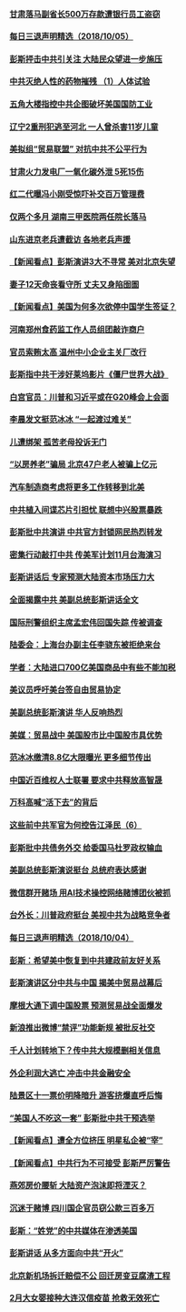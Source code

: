 
#### [甘肃落马副省长500万存款遭银行员工盗窃](../pages/nsc413/n10764371.md?t=10061231) 

#### [每日三退声明精选（2018/10/05）](../pages/nsc413/n10764514.md?t=10061231) 

#### [彭斯抨击中共引关注 大陆民众望进一步施压](../pages/nsc413/n10764345.md?t=10061231) 

#### [中共灭绝人性的药物摧残 （1）人体试验](../pages/nsc413/n10761841.md?t=10061231) 

#### [五角大楼指控中共企图破坏美国国防工业](../pages/nsc413/n10763942.md?t=10061231) 

#### [辽宁2重刑犯逃至河北 一人曾杀害11岁儿童](../pages/nsc413/n10764230.md?t=10061231) 

#### [美拟组“贸易联盟” 对抗中共不公平行为](../pages/nsc413/n10764268.md?t=10061231) 

#### [甘肃火力发电厂一氧化碳外泄 5死15伤](../pages/nsc413/n10764197.md?t=10061231) 

#### [红二代曝冯小刚受惊吓补交百万管理费](../pages/nsc413/n10763984.md?t=10061231) 

#### [仅两个多月 湖南三甲医院两任院长落马](../pages/nsc413/n10764071.md?t=10061231) 

#### [山东进京老兵遭截访 各地老兵声援](../pages/nsc413/n10764106.md?t=10061231) 

#### [【新闻看点】彭斯演讲3大不寻常 美对北京失望](../pages/nsc413/n10764060.md?t=10061231) 

#### [妻子12天命丧看守所 丈夫又身陷囹圄](../pages/nsc413/n10763958.md?t=10061231) 

#### [【新闻看点】美国为何多次欲停中国学生签证？](../pages/nsc413/n10763657.md?t=10061231) 

#### [河南郑州食药监工作人员组团敲诈商户](../pages/nsc413/n10763846.md?t=10061231) 

#### [官员索贿太高 温州中小企业主关厂改行](../pages/nsc413/n10763798.md?t=10061231) 

#### [彭斯指中共干涉好莱坞影片《僵尸世界大战》](../pages/nsc413/n10764094.md?t=10061231) 

#### [白宫官员：川普和习近平或在G20峰会上会面](../pages/nsc413/n10764121.md?t=10061231) 

#### [李晨发文挺范冰冰 “一起渡过难关”](../pages/nsc413/n10763702.md?t=10061231) 

#### [儿遭绑架 孤苦老母投诉无门](../pages/nsc413/n10763594.md?t=10061231) 

#### [“以房养老”骗局 北京47户老人被骗上亿元](../pages/nsc413/n10763730.md?t=10061231) 

#### [汽车制造商考虑将更多工作转移到北美](../pages/nsc413/n10763718.md?t=10061231) 

#### [中共植入间谍芯片引担忧 联想中兴股票暴跌](../pages/nsc413/n10763734.md?t=10061231) 

#### [彭斯批中共演讲 中共官方封锁网民热烈转发](../pages/nsc413/n10763665.md?t=10061231) 

#### [密集行动敲打中共 传美军计划11月台海演习](../pages/nsc413/n10762348.md?t=10061231) 


#### [彭斯讲话后 专家预测大陆资本市场压力大](../pages/nsc413/n10763227.md?t=10061231) 

#### [全面揭露中共 美副总统彭斯讲话全文](../pages/nsc413/n10762304.md?t=10061231) 

#### [国际刑警组织主席孟宏伟回国失踪 传被调查](../pages/nsc413/n10763466.md?t=10061231) 

#### [陆委会：上海台办副主任李骁东被拒绝来台](../pages/nsc413/n10763176.md?t=10061231) 

#### [学者：大陆进口700亿美国商品中有些不能加税](../pages/nsc413/n10762408.md?t=10061231) 

#### [美议员呼吁美台签自由贸易协定](../pages/nsc413/n10762886.md?t=10061231) 

#### [美副总统彭斯演讲 华人反响热烈](../pages/nsc413/n10762681.md?t=10061231) 

#### [美媒：贸易战中 美国股市比中国股市具优势](../pages/nsc413/n10762779.md?t=10061231) 

#### [范冰冰缴清8.8亿大限曝光 更多细节传出](../pages/nsc413/n10762400.md?t=10061231) 

#### [中国近百维权人士联署 要求中共释放高智晟](../pages/nsc413/n10762299.md?t=10061231) 

#### [万科高喊“活下去”的背后](../pages/nsc413/n10762031.md?t=10061231) 

#### [这些前中共军官为何控告江泽民（6）](../pages/nsc413/n10761821.md?t=10061231) 

#### [彭斯批中共债务外交 给委国马杜罗政权输血](../pages/nsc413/n10762269.md?t=10061231) 

#### [美副总统彭斯演说挺台 总统府表达感谢](../pages/nsc413/n10762354.md?t=10061231) 

#### [微信群开赌场 用AI技术操控网络赌博团伙被抓](../pages/nsc413/n10761556.md?t=10061231) 

#### [台外长：川普政府挺台 美视中共为战略竞争者](../pages/nsc413/n10762270.md?t=10061231) 

#### [每日三退声明精选（2018/10/04）](../pages/nsc413/n10762274.md?t=10061231) 

#### [彭斯：希望美中恢复到中共建政前友好关系](../pages/nsc413/n10761924.md?t=10061231) 

#### [彭斯演讲区分中共与中国 揭美中贸易战幕后](../pages/nsc413/n10761289.md?t=10061231) 

#### [摩根大通下调中国股票 预测贸易战全面爆发](../pages/nsc413/n10761817.md?t=10061231) 

#### [新浪推出微博“禁评”功能新规 被批反社交](../pages/nsc413/n10761808.md?t=10061231) 

#### [千人计划转地下？传中共大规模删相关信息](../pages/nsc413/n10761835.md?t=10061231) 

#### [外企利润大逃亡 冲击中共金融安全](../pages/nsc413/n10761673.md?t=10061231) 

#### [陆景区十一票价明降暗升 游客挤爆直呼后悔](../pages/nsc413/n10760728.md?t=10061231) 

#### [“美国人不吃这一套” 彭斯批中共干预选举](../pages/nsc413/n10760952.md?t=10061231) 

#### [【新闻看点】遭全方位挤压 明星私企被“宰”](../pages/nsc413/n10761365.md?t=10061231) 

#### [【新闻看点】中共行为不可接受 彭斯严厉警告](../pages/nsc413/n10761342.md?t=10061231) 

#### [燕郊房价腰斩 大陆资产泡沫即将湮灭？](../pages/nsc413/n10759959.md?t=10061231) 

#### [沉迷于赌博 四川国企官员窃公款三百多万](../pages/nsc413/n10761614.md?t=10061231) 

#### [彭斯：“姓党”的中共媒体在渗透美国](../pages/nsc413/n10761606.md?t=10061231) 

#### [彭斯讲话 从多方面向中共“开火”](../pages/nsc413/n10760650.md?t=10061231) 

#### [北京新机场拆迁赔偿不公 回迁房变豆腐渣工程](../pages/nsc413/n10761495.md?t=10061231) 

#### [2月大女婴接种大连汉信疫苗 抢救无效死亡](../pages/nsc413/n10761143.md?t=10061231) 

